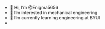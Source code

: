 - 👋 Hi, I’m @Enigma5656
- 👀 I’m interested in mechanical engineering
- 🌱 I’m currently learning engineering at BYUI
-
<!---
Enigma5656/Enigma5656 is a ✨ special ✨ repository because its `README.md` (this file) appears on your GitHub profile.
You can click the Preview link to take a look at your changes.
--->
